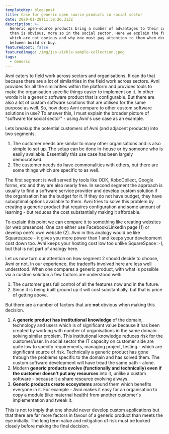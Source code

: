 ```yaml
---
templateKey: blog-post
title: Case for generic open source products in social sector
date: 2020-01-28T11:39:26.313Z
description: >-
  Generic open-source products bring a number of advantages to their customer
  than is obvious, more so in the social sector. Here we explain the factors
  which are not obvious and why one must pay attention to them when deciding
  between build or buy.
featuredpost: false
featuredimage: /img/jss-sickle-sample-collection.jpeg
tags:
  - Generic
---
```

Avni caters to field work across sectors and organisations. It can do that because there are a lot of similarities in the field work across sectors. Avni provides for all the similarities within the platform and provides tools to make the organisation specific things easier to implement on it. In other words it is a generic software product that is configurable. But there are also a lot of custom software solutions that are utilised for the same purpose as well. So, how does Avni compare to other custom software solutions in use? To answer this, I must explain the broader picture of "software for social sector" - using Avni's use case as an example.

Lets breakup the potential customers of Avni (and adjacent products) into two segments.

1. The customer needs are similar to many other organisations and is also simple to set up. The setup can be done in-house or by someone who is easily available. Essentially this use case has been largely democratised.
2. The customer needs do have commonalities with others, but there are some things which are specific to as well.

The first segment is well served by tools like ODK, KoboCollect, Google forms, etc and they are also nearly free. In second segment the approach is usually to find a software service provider and develop custom solution if the organisation has the budget for it. If they do not have budget, they have suboptimal options available to them. Avni tries to solve this problem by creating a generic product that requires configuration and some amount of learning - but reduces the cost substantially making it affordable.

To explain this point we can compare it to something like creating websites (or web presence). One can either use Facebook/LinkedIn page (1) or develop one's own website (2). Avni in this analogy would be like Squarespace - it gives you more power than 1 and keeps your development cost down too. Avni keeps your hosting cost low too unlike SquareSpace :-), but that is not part of analogy here.



Let us now turn our attention on how segment 2 should decide to choose, Avni or not. In our experience, the tradeoffs involved here are less well understood. When one compares a generic product, with what is possible via a custom solution a few factors are understood well:

1. The customer gets full control of all the features now and in the future.
2. Since it is being built ground up it will cost substantially, but that is price of getting above.

But there are a number of factors that are **not** obvious when making this decision.

1. A **generic product has institutional knowledge** of the domain, technology and users which is of significant value because it has been created by working with number of organisations in the same domain solving similar problem. This institutional knowledge reduces risk for the customer/user. In social sector the IT capacity on customer side are quite low to specify requirements, managing project, testing - which are significant source of risk. Technically a generic product has gone through the problems specific to the domain and has solved them. The custom software development will have tread the same path - alone.
2. Modern **generic products evolve (functionally and technically) even if the customer doesn't put any resources** into it, unlike a custom software - because it a share resource evolving always.
3. **Generic products create ecosystems** around them which benefits everyone in it. For example - Avni makes it easy for an organisation to copy a module (like maternal health) from another customer's implementation and tweak it.

This is not to imply that one should never develop custom applications but that there are far more factors in favour of a generic product than meets the eye initially. The long term value and mitigation of risk must be looked closely before making the final decision.
